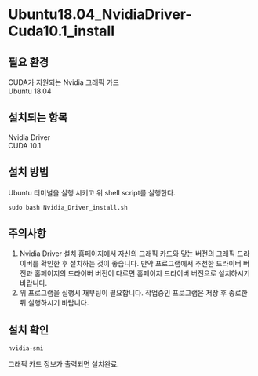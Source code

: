 # Ubuntu18.04_NvidiaDriver-Cuda10.1_install

## 필요 환경
CUDA가 지원되는 Nvidia 그래픽 카드\
Ubuntu 18.04

## 설치되는 항목
Nvidia Driver\
CUDA 10.1

## 설치 방법
Ubuntu 터미널을 실행 시키고 위 shell script를 실행한다.
~~~
sudo bash Nvidia_Driver_install.sh
~~~

## 주의사항
1. Nvidia Driver 설치 홈페이지에서 자신의 그래픽 카드와 맞는 버전의 그래픽 드라이버를 확인한 후 설치하는 것이 좋습니다. 만약 프로그램에서 추천한 드라이버 버전과 홈페이지의 드라이버 버전이 다르면 홈페이지 드라이버 버전으로 설치하시기 바랍니다.
2. 위 프로그램을 실행시 재부팅이 필요합니다. 작업중인 프로그램은 저장 후 종료한 뒤 실행하시기 바랍니다.

## 설치 확인
~~~
nvidia-smi
~~~
 그래픽 카드 정보가 출력되면 설치완료.
